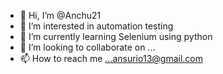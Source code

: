 - 👋 Hi, I’m @Anchu21
- 👀 I’m interested in automation testing
- 🌱 I’m currently learning Selenium using python 
- 💞️ I’m looking to collaborate on ...
- 📫 How to reach me ...ansurio13@gmail.com

<!---
Anchu21/Anchu21 is a ✨ special ✨ repository because its `README.md` (this file) appears on your GitHub profile.
You can click the Preview link to take a look at your changes.
--->
